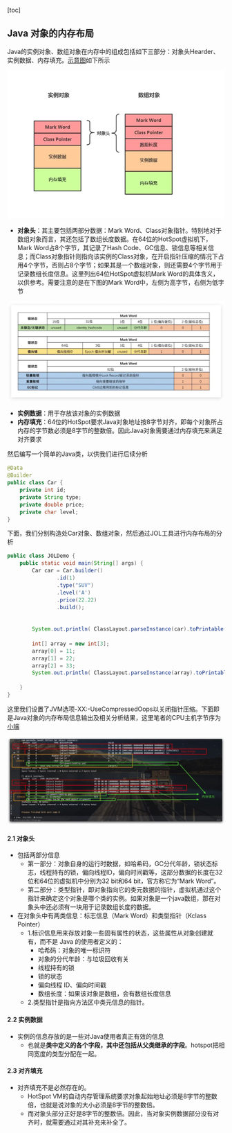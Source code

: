 [toc]

## **Java 对象的内存布局**

Java的实例对象、数组对象在内存中的组成包括如下三部分：对象头Hearder、实例数据、内存填充。[示意图](https://zhida.zhihu.com/search?content_id=121877875&content_type=Article&match_order=1&q=示意图&zhida_source=entity)如下所示

![img](./../_pic_/v2-961b928cf04da5ce629ee08fd767191e_1440w.webp)

- **对象头**：其主要包括两部分数据：Mark Word、Class对象指针。特别地对于数组对象而言，其还包括了数组长度数据。在64位的HotSpot虚拟机下，Mark Word占8个字节，其记录了Hash Code、GC信息、锁信息等相关信息；而Class对象指针则指向该实例的Class对象，在开启指针压缩的情况下占用4个字节，否则占8个字节；如果其是一个数组对象，则还需要4个字节用于记录数组长度信息。这里列出64位HotSpot虚拟机Mark Word的具体含义，以供参考。需要注意的是在下图的Mark Word中，左侧为高字节，右侧为低字节

![img](./../_pic_/v2-773175d3d55668daf774d1b0fd0427b1_1440w.webp)

- **实例数据**：用于存放该对象的实例数据
- **内存填充**：64位的HotSpot要求Java对象地址按8字节对齐，即每个对象所占内存的字节数必须是8字节的整数倍。因此Java对象需要通过内存填充来满足对齐要求



然后编写一个简单的Java类，以供我们进行后续分析

```java
@Data
@Builder
public class Car {
    private int id;
    private String type;
    private double price;
    private char level;
}
```

下面，我们分别构造处Car对象、数组对象，然后通过JOL工具进行内存布局的分析

```java
public class JOLDemo {
    public static void main(String[] args) {
        Car car = Car.builder()
                .id(1)
                .type("SUV")
                .level('A')
                .price(22.22)
                .build();


        System.out.println( ClassLayout.parseInstance(car).toPrintable() );
        
        int[] array = new int[3];
        array[0] = 11;
        array[1] = 22;
        array[2] = 33;
        System.out.println( ClassLayout.parseInstance(array).toPrintable() );

    }
}
```

这里我们设置了JVM选项-XX:-UseCompressedOops以关闭指针压缩。下面即是Java对象的内存布局信息输出及相关分析结果，这里笔者的CPU主机字节序为[小端](https://zhida.zhihu.com/search?content_id=121877875&content_type=Article&match_order=1&q=小端&zhida_source=entity)

![img](./../_pic_/v2-7174271258f76a77593b9c04c455f467_1440w.webp)





#### 2.1 对象头



- 包括两部分信息
  - 第一部分：对象自身的运行时数据，如哈希码，GC分代年龄，锁状态标志，线程持有的锁，偏向线程ID，偏向时间戳等，这部分数据的长度在32位和64位的虚拟机中分别为32 bit和64 bit，官方称它为“Mark Word”。
  - 第二部分：类型指针，即对象指向它的类元数据的指针，虚拟机通过这个指针来确定这个对象是哪个类的实例。如果对象是一个java数组，那在对象头中还必须有一块用于记录数组长度的数据。
- 在对象头中有两类信息：标志信息（Mark Word）和类型指针（Kclass Pointer）
  - 1.标识信息用来存放对象一些固有属性的状态，这些属性从对象创建就有，而不是 Java 的使用者定义的：
    - 哈希码：对象的唯一标识符
    - 对象的分代年龄：与垃圾回收有关
    - 线程持有的锁
    - 锁的状态
    - 偏向线程 ID、偏向时间戳
    - 数组长度：如果该对象是数组，会有数组长度信息
  - 2.类型指针是指向方法区中类元信息的指针。

#### 2.2 实例数据



- 实例的信息存放的是一些对Java使用者真正有效的信息
  - 也就是**类中定义的各个字段，其中还包括从父类继承的字段**。hotspot把相同宽度的类型分配在一起。

#### 2.3 对齐填充



- 对齐填充不是必然存在的。
  - HotSpot VM的自动内存管理系统要求对象起始地址必须是8字节的整数倍，也就是说对象的大小必须是8字节的整数倍。
  - 而对象头部分正好是8字节的整数倍。因此，当对象实例数据部分没有对齐时，就需要通过对其补充来补全了。